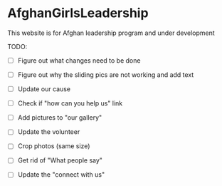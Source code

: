 # AfghanGirlsLeadership
This website is for Afghan leadership program and under development 

TODO: 

- [ ] Figure out what changes need to be done 
- [ ] Figure out why the sliding pics are not working and add text
- [ ] Update our cause 
- [ ] Check if "how can you help us" link
- [ ] Add pictures to "our gallery"
- [ ] Update the volunteer 
- [ ] Crop photos (same size)
- [ ] Get rid of "What people say"
- [ ] Update the "connect with us"

